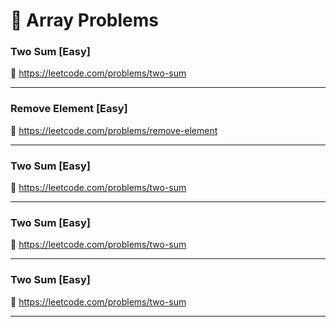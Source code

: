 # 🔗 Array Problems

### Two Sum [Easy]

🔗 https://leetcode.com/problems/two-sum

---

### Remove Element [Easy]

🔗 https://leetcode.com/problems/remove-element

---

### Two Sum [Easy]

🔗 https://leetcode.com/problems/two-sum

---

### Two Sum [Easy]

🔗 https://leetcode.com/problems/two-sum

---

### Two Sum [Easy]

🔗 https://leetcode.com/problems/two-sum

---